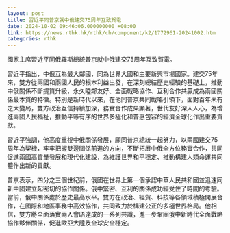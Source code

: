 ```yaml
---
layout: post
title: 習近平同普京就中俄建交75周年互致賀電
date: 2024-10-02 09:46:06.000000000 +08:00
link: https://news.rthk.hk/rthk/ch/component/k2/1772961-20241002.htm
categories: rthk
---
```


國家主席習近平同俄羅斯總統普京就中俄建交75周年互致賀電。

習近平指出，中俄互為最大鄰國，同為世界大國和主要新興市場國家。建交75年來，雙方從兩國和兩國人民的根本利益出發，在深刻總結歷史經驗的基礎上，推動中俄關係不斷提質升級，永久睦鄰友好、全面戰略協作、互利合作共贏成為兩國關係最本質的特徵。特別是新時代以來，在他同普京共同戰略引領下，面對百年未有之大變局，雙方政治互信持續加深，務實合作成果顯著，世代友好深入人心，為增進兩國人民福祉，推動平等有序的世界多極化和普惠包容的經濟全球化作出重要貢獻。

習近平強調，他高度重視中俄關係發展，願同普京總統一起努力，以兩國建交75周年為契機，牢牢把握雙邊關係前進的方向，不斷拓展中俄全方位務實合作，共同促進兩國高質量發展和現代化建設，為維護世界和平穩定、推動構建人類命運共同體作出新的貢獻。

普京表示，四分之三個世紀前，俄國在世界上第一個承認中華人民共和國並迅速同新中國建立起密切的協作關係。俄中緊密、互利的關係成功經受住了時間的考驗。當前，俄中關係處於歷史最高水平。雙方在政治、經貿、科技等各領域積極開展合作，在國際和地區事務中高效協作，共同致力於構建公正的多極世界格局。他相信，雙方將全面落實兩人會晤達成的一系列共識，進一步鞏固俄中新時代全面戰略協作夥伴關係，促進歐亞大陸及全球安全穩定。
